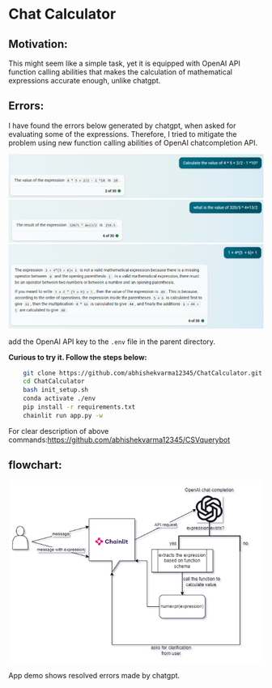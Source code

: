 # Chat Calculator

## Motivation:
This might seem like a simple task, yet it is equipped with OpenAI API function calling abilities that makes the calculation of mathematical expressions accurate enough, unlike chatgpt.

## Errors:
I have found the errors below generated by chatgpt, when asked for evaluating some of the expressions. Therefore, I tried to mitigate the problem using new function calling abilities of OpenAI chatcompletion API.

![Error1](assets/exp_eval_chatgpt.PNG)
![Error2](assets/another_exp.PNG)
![Error3](assets/mistake.PNG)

add the OpenAI API key to the `.env` file in the parent directory.

**Curious to try it. Follow the steps below:**
```bash
    git clone https://github.com/abhishekvarma12345/ChatCalculator.git
    cd ChatCalculator
    bash init_setup.sh
    conda activate ./env
    pip install -r requirements.txt
    chainlit run app.py -w
```

For clear description of above commands:https://github.com/abhishekvarma12345/CSVquerybot

## flowchart:
![flowchart](assets/flow.drawio.png)

App demo shows resolved errors made by chatgpt.



